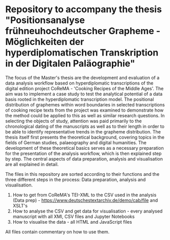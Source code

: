 # Repository to accompany the thesis "Positionsanalyse frühneuhochdeutscher Grapheme - Möglichkeiten der hyperdiplomatischen Transkription in der Digitalen Paläographie"

The focus of the Master's thesis are the development and evaluation of a data analysis workflow based on hyperdiplomatic transcriptions of the digital edition project CoReMA - 'Cooking Recipes of the Middle Ages'. The aim was to implement a case study to test the analytical potential of a data basis rooted in the hyperdiplomatic transcription model. The positional distribution of graphemes within word boundaries in selected transcriptions of cooking recipe texts from the project was examined to demonstrate how the method could be applied to this as well as similar research questions. In selecting the objects of study, attention was paid primarily to the chronological dating of the manuscripts as well as to their length in order to be able to identify representative trends in the grapheme distribution. The thesis itself first presents the theoretical background, covering topics in the fields of German studies, palaeography and digital humanities. The development of these theoretical basics serves as a necessary preparation for the presentation of the analysis workflow, which is then explained step by step. The central aspects of data preparation, analysis and visualisation are all explained in detail.

The files in this repository are sorted according to their functions and the three different steps in the process: Data preparation, analysis and visualisation. 
1. How to get from CoReMA's TEI-XML to the CSV used in the analysis (Data prep) - https://www.deutschestextarchiv.de/demo/cab/file and XSLT's
2. How to analyse the CSV and get data for visualisation - every analysed manuscript with all XMl, CSV files and Jupyter Notebooks
3. How to visualise the data - all HTML and JavaScript files

All files contain commentary on how to use them.
